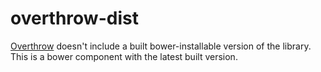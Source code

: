 overthrow-dist
==============

[Overthrow](https://github.com/filamentgroup/overthrow) doesn't include a built bower-installable version of the library. This is a bower component with the latest built version.
